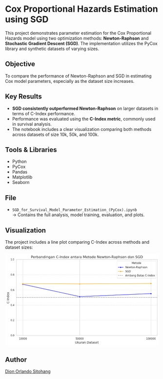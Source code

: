 # Cox Proportional Hazards Estimation using SGD

This project demonstrates parameter estimation for the Cox Proportional Hazards model using two optimization methods: **Newton-Raphson** and **Stochastic Gradient Descent (SGD)**. The implementation utilizes the PyCox library and synthetic datasets of varying sizes.

## Objective

To compare the performance of Newton-Raphson and SGD in estimating Cox model parameters, especially as the dataset size increases.

## Key Results

- **SGD consistently outperformed Newton-Raphson** on larger datasets in terms of C-Index performance.
- Performance was evaluated using the **C-Index metric**, commonly used in survival analysis.
- The notebook includes a clear visualization comparing both methods across datasets of size 10k, 50k, and 100k.

## Tools & Libraries

- Python
- PyCox
- Pandas
- Matplotlib
- Seaborn

## File

- `SGD_for_Survival_Model_Parameter_Estimation_(PyCox).ipynb`  
  → Contains the full analysis, model training, evaluation, and plots.

## Visualization

The project includes a line plot comparing C-Index across methods and dataset sizes:

![C-Index Comparison](C-index.png) <!-- Optional: if you add an image -->

## Author

[Dion Orlando Sitohang](https://github.com/dionrlnd)
